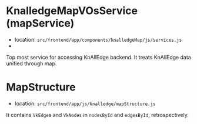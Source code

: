 # KnalledgeMapVOsService (mapService)

+ location: `src/frontend/app/components/knalledgeMap/js/services.js`
+

Top most service for accessing KnAllEdge backend. It treats KnAllEdge data unified through map.

# MapStructure

+ location: `src/frontend/app/js/knalledge/mapStructure.js`

It contains `VkEdge`s and `VkNodes` in `nodesById` and `edgesById`, retrospectively.
